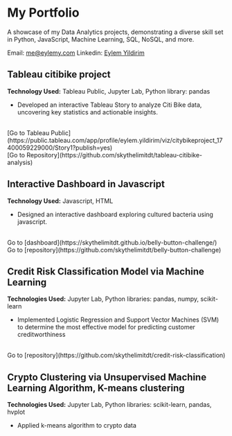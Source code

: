 # My Portfolio
A showcase of my Data Analytics projects, demonstrating a diverse skill set in Python, JavaScript, Machine Learning, SQL, NoSQL, and more.

Email: me@eylemy.com
Linkedin: [Eylem Yildirim](https://www.linkedin.com/in/eylemy/)

## Tableau citibike project
**Technology Used:** Tableau Public, Jupyter Lab, Python library: pandas
- Developed an interactive Tableau Story to analyze Citi Bike data, uncovering key statistics and actionable insights.
<br>
[Go to Tableau Public](https://public.tableau.com/app/profile/eylem.yildirim/viz/citybikeproject_17400059229000/Story1?publish=yes)
<br>
[Go to Repository](https://github.com/skythelimitdt/tableau-citibike-analysis)
<br>

## Interactive Dashboard in Javascript
**Technology Used:** Javascript, HTML
- Designed an interactive dashboard exploring cultured bacteria using javascript.
<br>
Go to [dashboard](https://skythelimitdt.github.io/belly-button-challenge/)
<br>
Go to [repository](https://github.com/skythelimitdt/belly-button-challenge)

## Credit Risk Classification Model via Machine Learning
**Technologies Used:** Jupyter Lab, Python libraries: pandas, numpy, scikit-learn
- Implemented Logistic Regression and Support Vector Machines (SVM) to determine the most effective model for predicting customer creditworthiness
<br>
Go to [repository](https://github.com/skythelimitdt/credit-risk-classification)

## Crypto Clustering via Unsupervised Machine Learning Algorithm, K-means clustering
**Technologies Used:** Jupyter Lab, Python libraries: scikit-learn, pandas, hvplot
- Applied k-means algorithm to crypto data 
